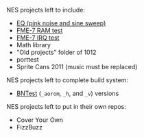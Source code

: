 NES projects left to include:

- [EQ (pink noise and sine sweep)](https://forums.nesdev.com/viewtopic.php?p=208506#p208506)
- [FME-7 RAM test](https://forums.nesdev.com/viewtopic.php?p=142573#p142573)
- [FME-7 IRQ test](https://forums.nesdev.com/viewtopic.php?p=142243#p142243)
- Math library
- "Old projects" folder of 1012
- porttest
- Sprite Cans 2011 (music must be replaced)

NES projects left to complete build system:
- [BNTest](https://forums.nesdev.com/viewtopic.php?p=79826#p79826)
  (`_aorom`, `_h`, and `_v`) versions

NES projects left to put in their own repos:

- Cover Your Own
- FizzBuzz
